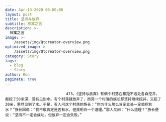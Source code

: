 ```yaml
---
date: Apr-13-2020 00:00:00
layout: post
title: 坚持与放弃
subtitle: 神寓之言
description: >-
  神寓之言
image: >-
    /assets/img/Qtcreator-overview.png
optimized_image: >-
    /assets/img/Qtcreator-overview.png
category: Story
tags:
  - blog
  - Story
author: Ron
paginate: true
---
```


							　　473，《坚持与放弃》有俩个村落在相距不远处各自挖井，都挖了50米深，没有见到水。有个村落就放弃了，而另一个村落的族长却坚持继续挖井，又挖了20米，果然见到了水。于是，有人问这个村落的族长：“你为什么那么肯定此处一定能挖到水？”族长回说：“我不敢肯定是否有水，但我明白一个道理。”那人又问：“什么道理？”族长便说：“坚持不一定会成功，但放弃一定会失败。”
							
							
						